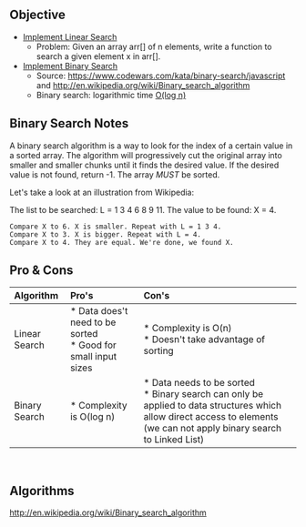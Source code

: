 

## Objective 

* [Implement Linear Search](https://www.geeksforgeeks.org/linear-search/)
  * Problem: Given an array arr[] of n elements, write a function to search a given element x in arr[].
* [Implement Binary Search](https://www.geeksforgeeks.org/binary-search/)
  * Source: https://www.codewars.com/kata/binary-search/javascript and http://en.wikipedia.org/wiki/Binary_search_algorithm
  * Binary search: logarithmic time [O(log n)](https://en.wikipedia.org/wiki/Time_complexity#Logarithmic_time)
              

## Binary Search Notes

A binary search algorithm is a way to look for the index of a certain value in a sorted array.
The algorithm will progressively cut the original array into smaller and smaller chunks until it finds the desired value. 
If the desired value is not found, return -1.
The array *MUST* be sorted.

Let's take a look at an illustration from Wikipedia:

The list to be searched: L = 1 3 4 6 8 9 11. The value to be found: X = 4.
```
Compare X to 6. X is smaller. Repeat with L = 1 3 4.
Compare X to 3. X is bigger. Repeat with L = 4.
Compare X to 4. They are equal. We're done, we found X.
```

## Pro & Cons

|Algorithm| Pro's| Con's|
|:--------|:-----|:-----|
| Linear Search |* Data does't need to be sorted<br>* Good for small input sizes| * Complexity is O(n)<br>* Doesn't take advantage of sorting |
| Binary Search |* Complexity is O(log n)<br>| * Data needs to be sorted<br> * Binary search can only be applied to data structures which allow direct access to elements (we can not apply binary search to Linked List)<br>|


<br />

## Algorithms

http://en.wikipedia.org/wiki/Binary_search_algorithm

<br />



